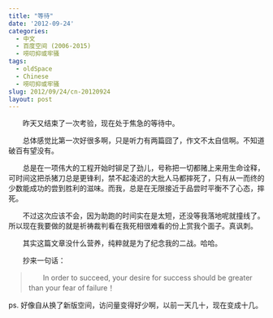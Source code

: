 ```yaml
---
title: "等待"
date: '2012-09-24'
categories:
  - 中文
  - 百度空间 (2006-2015)
  - 唠叨抑或牢骚
tags:
  - oldSpace
  - Chinese
  - 唠叨抑或牢骚
slug: 2012/09/24/cn-20120924
layout: post
---
```

　　昨天又结束了一次考验，现在处于焦急的等待中。

　　总体感觉比第一次好很多啊，只是听力有两篇囧了，作文不太自信啊。不知道破百有望没有。

　　总是在一项伟大的工程开始时铆足了劲儿，号称把一切都赌上来用生命诠释，可时间这把杀猪刀总是更锋利，禁不起凌迟的大批人马都摔死了，只有从一而终的少数能成功的尝到胜利的滋味。而我，总是在无限接近于品尝时平衡不了心态，摔死。

　　不过这次应该不会，因为助跑的时间实在是太短，还没等我落地呢就撞线了。所以现在我要做的就是祈祷裁判看在我死相很难看的份上赏我个面子。真讽刺。

　　其实这篇文章没什么营养，纯粹就是为了纪念我的二战。哈哈。

　　抄来一句话：

>　　In order to succeed, your desire for success should be greater than your fear of failure！

ps. 好像自从换了新版空间，访问量变得好少啊，以前一天几十，现在变成十几。